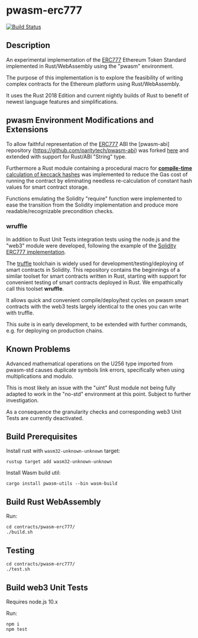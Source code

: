 # pwasm-erc777
[![Build Status](https://img.shields.io/circleci/project/github/lab10-coop/pwasm-erc777/master.svg?style=flat-square&maxAge=3600)](https://circleci.com/gh/lab10-coop/workflows/pwasm-erc777)

## Description

An experimental implementation of the [ERC777](https://eips.ethereum.org/EIPS/eip-777) Ethereum Token Standard implemented in Rust/WebAssembly using the "pwasm" environment.

The purpose of this implementation is to explore the feasibility of writing complex contracts for the Ethereum platform using Rust/WebAssembly.

It uses the Rust 2018 Edition and current nightly builds of Rust to benefit of newest language features and simplifications.

## pwasm Environment Modifications and Extensions

To allow faithful representation of the [ERC777](https://eips.ethereum.org/EIPS/eip-777) ABI the [pwasm-abi] repository (https://github.com/paritytech/pwasm-abi) was forked [here](https://github.com/lab10-coop/pwasm-abi) and extended with support for Rust/ABI "String" type.

Furthermore a Rust module containing a procedural macro for [**compile-time** calculation of keccack hashes](https://github.com/lab10-coop/keccak-derive) was implemented to reduce the Gas cost of running the contract by eliminating needless re-calculation of constant hash values for smart contract storage.

Functions emulating the Solidity "require" function were implemented to ease the transition from the Solidity implementation and produce more readable/recognizable precondition checks.

### wruffle

In addition to Rust Unit Tests integration tests using the node.js and the "web3" module were developed, following the example of the [Solidity ERC777 implementation](https://github.com/0xjac/ERC777).

The [truffle](https://truffleframework.com/) toolchain is widely used for development/testing/deploying of smart contracts in Solidity. This repository contains the beginnings of a similar toolset for smart contracts written in Rust, starting with support for convenient testing of smart contracts deployed in Rust. We empathically call this toolset **wruffle**.

It allows quick and convenient compile/deploy/test cycles on pwasm smart contracts with the web3 tests largely identical to the ones you can write with truffle.

This suite is in early development, to be extended with further commands, e.g. for deploying on production chains.

## Known Problems

Advanced mathematical operations on the U256 type imported from pwasm-std causes duplicate symbols link errors, specifically when using multiplications and modulo.

This is most likely an issue with the "uint" Rust module not being fully adapted to work in the "no-std" environment at this point. Subject to further investigation.

As a consequence the granularity checks and corresponding web3 Unit Tests are currently deactivated.

## Build Prerequisites

Install rust with `wasm32-unknown-unknown` target:
```
rustup target add wasm32-unknown-unknown
```
Install Wasm build util:
```
cargo install pwasm-utils --bin wasm-build
```

## Build Rust WebAssembly

Run:
```
cd contracts/pwasm-erc777/
./build.sh
```
## Testing
```
cd contracts/pwasm-erc777/
./test.sh
```

## Build web3 Unit Tests

Requires node.js 10.x

Run:
```
npm i
npm test
```
